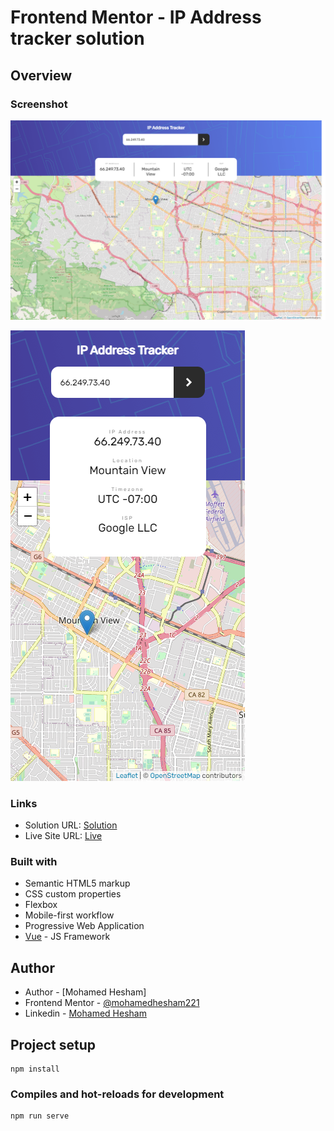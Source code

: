 # Frontend Mentor - IP Address tracker solution

## Overview


### Screenshot

![](./screenshot1.png)

![](./screenshot2.png)



### Links

- Solution URL: [Solution](https://www.frontendmentor.io/solutions/vuejs-sLra6rJlm)
- Live Site URL: [Live](https://ip-address-tracker-vue.netlify.app/)


### Built with

- Semantic HTML5 markup
- CSS custom properties
- Flexbox
- Mobile-first workflow
- Progressive Web Application
- [Vue](https://vuejs.org/) - JS Framework

## Author

- Author - [Mohamed Hesham]
- Frontend Mentor - [@mohamedhesham221](https://www.frontendmentor.io/profile/yourusername)
- Linkedin - [Mohamed Hesham](https://www.linkedin.com/in/mohamed-hesham-b7611618a/)

## Project setup
```
npm install
```

### Compiles and hot-reloads for development
```
npm run serve
```

